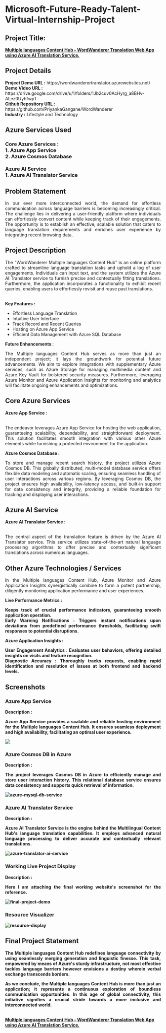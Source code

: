 <h1>Microsoft-Future-Ready-Talent-Virtual-Internship-Project</h1>
<h2>Project Title:</h2><b><a href="https://wordwanderertranslator.azurewebsites.net/">Multiple languages Content Hub - WordWanderer Translation Web App using Azure AI Translation Service.</b></a>
<br>
<h2>Project Details</h2>
<b>Project Demo URL :</b> https://wordwanderertranslator.azurewebsites.net/ <br>
<b>Demo Video URL :</b> https://drive.google.com/drive/u/1/folders/1Jb2cuv0AcHyrg_a8BHv-ALez0UyhfwpT <br>
<b>Github Repository URL :</b> https://github.com/PriyankaGangane/WordWanderer <br>
<b>Industry :</b> Lifestyle and Technology<br>
<h2>Azure Services Used</h2>
<h3>
Core Azure Services : <br>
1. Azure App Service <br>
2. Azure Cosmos Database <br> <br>
Azure AI Service <br>
1. Azure AI Translator Service
</h3>
<h2>Problem Statement</h2>
<p align="justify">In our ever more interconnected world, the demand for effortless communication across language barriers is becoming increasingly critical. The challenge lies in delivering a user-friendly platform where individuals can effortlessly convert content while keeping track of their engagements. The opportunity is to establish an effective, scalable solution that caters to language translation requirements and enriches user experience by integrating recent browsing data.</p>
<h2>Project Description</h2>
<p align="justify">The "WordWanderer Multiple languages Content Hub" is an online platform crafted to streamline language translation tasks and uphold a log of user engagements. Individuals can input text, and the system utilizes the Azure AI Translator service to furnish precise and contextually fitting translations. Furthermore, the application incorporates a functionality to exhibit recent queries, enabling users to effortlessly revisit and reuse past translations.</p><br>
<b>Key Features :</b>
<ul>
    <li>Effortless Language Translation</li>
    <li>Intuitive User Interface</li>
    <li>Track Record and Recent Queries</li>
    <li>Hosting on Azure App Service</li>
    <li>Efficient Data Management with Azure SQL Database</li>
</ul>
<b>Future Enhancements :</b><br>
<p align="justify">The Multiple languages Content Hub serves as more than just an independent project; it lays the groundwork for potential future advancements. We aim to explore integrations with supplementary Azure services, such as Azure Storage for managing multimedia content and Azure Key Vault for bolstered security measures. Furthermore, leveraging Azure Monitor and Azure Application Insights for monitoring and analytics will facilitate ongoing enhancements and optimizations.</p>
<h2>Core Azure Services</h2>
<b>Azure App Service :</b><br><p align="justify"><br>The endeavor leverages Azure App Service for hosting the web application, guaranteeing scalability, dependability, and straightforward deployment. This solution facilitates smooth integration with various other Azure elements while furnishing a protected environment for the application.</p>

<b>Azure Cosmos Database :</b><br><p align="justify">To store and manage recent search history, the project utilizes Azure Cosmos DB. This globally distributed, multi-model database service offers flexible data modeling and automatic scaling, ensuring seamless handling of user interactions across various regions. By leveraging Cosmos DB, the project ensures high availability, low-latency access, and built-in support for data consistency and integrity, providing a reliable foundation for tracking and displaying user interactions.</p>
<h2>Azure AI Service</h2>
<b>Azure AI Translator Service :</b><br><br><p align="justify">The central aspect of the translation feature is driven by the Azure AI Translator service. This service utilizes state-of-the-art natural language processing algorithms to offer precise and contextually significant translations across numerous languages.</p>
<h2>Other Azure Technologies / Services</h2>
<p align="justify">In the Multiple languages  Content Hub, Azure Monitor and Azure Application Insights synergistically combine to form a potent partnership, diligently monitoring application performance and user experiences.</p>

<b>Live Performance Metrics :</b><p align="justify"><b>Keeps track of crucial performance indicators, guaranteeing smooth application operation.<br>
<b>Early Warning Notifications :</b> Triggers instant notifications upon deviations from predefined performance thresholds, facilitating swift responses to potential disruptions.</p>
<b>Azure Application Insights :</b><p align="justify">
<b>User Engagement Analytics :</b> Evaluates user behaviors, offering detailed insights on visits and feature recognition.<br>
<b>Diagnostic Accuracy :</b> Thoroughly tracks requests, enabling rapid identification and resolution of issues at both frontend and backend levels.

<h2>Screenshots</h2>
<h3>Azure App Service</h3>
<b>Description :</b><p align="justify">Azure App Service provides a scalable and reliable hosting environment for the Multiple languages Content Hub. It ensures seamless deployment and high availability, facilitating an optimal user experience.</p>
<img src="https://github.com/PriyankaGangane/WordWanderer/blob/main/Screenshots/Azure_App_Service.png"></img><br>
<h3>Azure Cosmos DB in Azure</h3>
<b>Description :</b><p align="justify"> The project leverages Cosmos DB in Azure  to efficiently manage and store user interaction history. This relational database service ensures data consistency and supports quick retrieval of information.</p>
<img src="https://github.com/PriyankaGangane/WordWanderer/blob/main/Screenshots/Azure_Cosmos_DB_in_Azure.png" alt="azure-mysql-db-service"></img><br>
<h3>Azure AI Translator Service</h3>
<b>Description :</b><p align="justify">Azure AI Translator Service is the engine behind the Multilingual Content Hub's language translation capabilities. It employs advanced natural language processing to deliver accurate and contextually relevant translations.</p>
<img src="https://github.com/PriyankaGangane/WordWanderer/blob/main/Screenshots/Azure_AI_Translator_Service.png" alt="azure-translator-ai-service"></img><br>
<h3>Working Live Project Display</h3>
<b>Description :</b><p align="justify">Here I am attaching the final working website's screenshot for the reference.</p>
<img src="https://github.com/PriyankaGangane/WordWanderer/blob/main/Screenshots/final-project.png" alt="final-project-demo"></img>

<h3>Resource Visualizer</h3>
<img src="https://github.com/PriyankaGangane/WordWanderer/blob/main/Screenshots/Resource_Visualizer.png" alt="resource-display"></img>

<h2>Final Project Statement</h2>
<p align="justify">
The Multiple languages Content Hub redefines language connectivity by using seamlessly merging generation and linguistic finesse. This task, empowered by means of Azure's sturdy infrastructure, not most effective tackles language barriers however envisions a destiny wherein verbal exchange transcends borders.</p>
<p align="justify">
<b>As we conclude, the Multiple languages Content Hub is more than just an application; it represents a continuous exploration of boundless communication opportunities. In this age of global connectivity, this initiative signifies a crucial stride towards a more inclusive and interconnected world.</b>
</p> <br>
</h2><b><a href="https://wordwanderertranslator.azurewebsites.net/"> Multiple languages Content Hub - WordWanderer Translation Web App using Azure AI Translation Service.</b></a>
